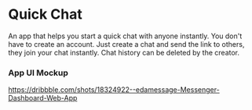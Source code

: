 # Quick Chat
An app that helps you start a quick chat with anyone instantly.
You don't have to create an account. Just create a chat and send the link to others, they join your chat instantly.
Chat history can be deleted by the creator.

### App UI Mockup

https://dribbble.com/shots/18324922--edamessage-Messenger-Dashboard-Web-App